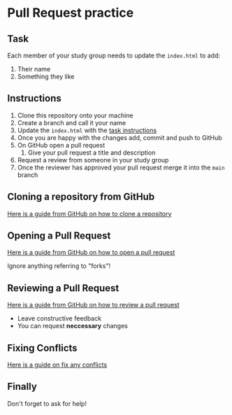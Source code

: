 # Pull Request practice

## Task

Each member of your study group needs to update the `index.html` to add:

1. Their name
1. Something they like

## Instructions

1. Clone this repository onto your machine
1. Create a branch and call it your name
1. Update the `index.html` with the [task instructions](#task)
1. Once you are happy with the changes add, commit and push to GitHub
1. On GitHub open a pull request
   1. Give your pull request a title and description
1. Request a review from someone in your study group
1. Once the reviewer has approved your pull request merge it into the `main` branch

## Cloning a repository from GitHub

[Here is a guide from GitHub on how to clone a repository](https://docs.github.com/en/repositories/creating-and-managing-repositories/cloning-a-repository)

## Opening a Pull Request

[Here is a guide from GitHub on how to open a pull request](https://docs.github.com/en/pull-requests/collaborating-with-pull-requests/proposing-changes-to-your-work-with-pull-requests/creating-a-pull-request)

Ignore anything referring to "forks"!

## Reviewing a Pull Request

[Here is a guide from GitHub on how to review a pull request](https://docs.github.com/en/pull-requests/collaborating-with-pull-requests/reviewing-changes-in-pull-requests/reviewing-proposed-changes-in-a-pull-request)

- Leave constructive feedback
- You can request **neccessary** changes

## Fixing Conflicts

[Here is a guide on fix any conflicts](https://www.mariedrake.com/post/keep-calm-and-carry-on-it-s-just-a-merge-conflict)

## Finally

Don't forget to ask for help!
